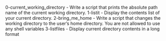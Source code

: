 0-current_working_directory - Write a script that prints the absolute path name of the current working directory.
1-listit - Display the contents list of your current directory.
2-bring_me_home - Write a script that changes the working directory to the user’s home directory. You are not allowed to use any shell variables
3-listfiles - Display current directory contents in a long format
